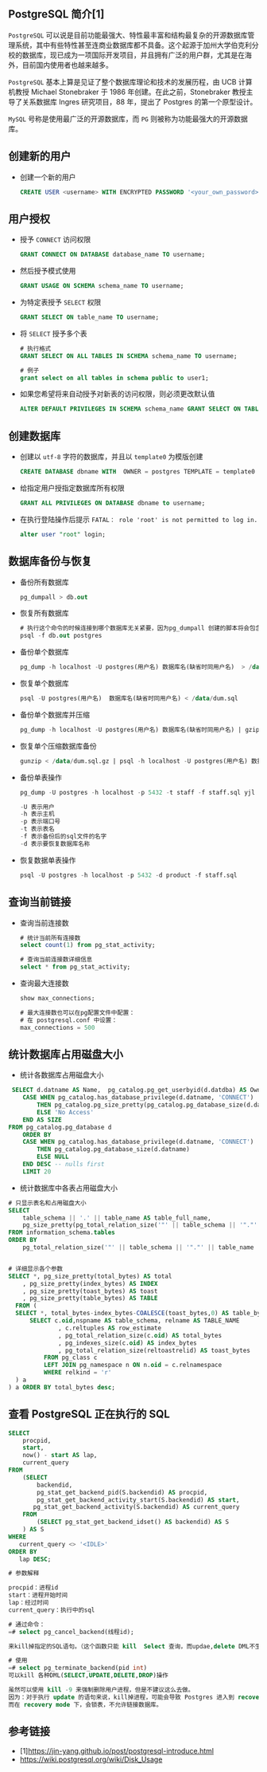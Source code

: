 ## PostgreSQL 简介[1]

`PostgreSQL` 可以说是目前功能最强大、特性最丰富和结构最复杂的开源数据库管理系统，其中有些特性甚至连商业数据库都不具备。这个起源于加州大学伯克利分校的数据库，现已成为一项国际开发项目，并且拥有广泛的用户群，尤其是在海外，目前国内使用者也越来越多。

`PostgreSQL` 基本上算是见证了整个数据库理论和技术的发展历程，由 UCB 计算机教授 Michael Stonebraker 于 1986 年创建。在此之前，Stonebraker 教授主导了关系数据库 Ingres 研究项目，88 年，提出了 Postgres 的第一个原型设计。

`MySQL` 号称是使用最广泛的开源数据库，而 `PG` 则被称为功能最强大的开源数据库。

## 创建新的用户
- 创建一个新的用户
    ```sql
    CREATE USER <username> WITH ENCRYPTED PASSWORD '<your_own_password>';
    ```

## 用户授权

- 授予 `CONNECT` 访问权限
    ```sql
    GRANT CONNECT ON DATABASE database_name TO username;
    ```

- 然后授予模式使用
    ```sql
    GRANT USAGE ON SCHEMA schema_name TO username;
    ```

- 为特定表授予 `SELECT` 权限
    ```sql
    GRANT SELECT ON table_name TO username;
    ```

- 将 `SELECT` 授予多个表
    ```sql
    # 执行格式
    GRANT SELECT ON ALL TABLES IN SCHEMA schema_name TO username;

    # 例子
    grant select on all tables in schema public to user1;
    ```

- 如果您希望将来自动授予对新表的访问权限，则必须更改默认值
    ```sql
    ALTER DEFAULT PRIVILEGES IN SCHEMA schema_name GRANT SELECT ON TABLES TO username;
    ```

## 创建数据库

- 创建以 `utf-8` 字符的数据库，并且以 `template0` 为模版创建
    ```sql
    CREATE DATABASE dbname WITH  OWNER = postgres TEMPLATE = template0 ENCODING = 'UTF8';
    ```

- 给指定用户授指定数据库所有权限
    ```sql
    GRANT ALL PRIVILEGES ON DATABASE dbname to username;
    ```

- 在执行登陆操作后提示 `FATAL： role 'root' is not permitted to log in.`
    ```sql
    alter user "root" login;
    ```

## 数据库备份与恢复
- 备份所有数据库
    ```sql
    pg_dumpall > db.out
    ```

- 恢复所有数据库
    ```sql
    # 执行这个命令的时候连接到哪个数据库无关紧要，因为pg_dumpall 创建的脚本将会包含恰当的创建和连接数据库的命令
    psql -f db.out postgres
    ```

- 备份单个数据库
    ```sql
    pg_dump -h localhost -U postgres(用户名) 数据库名(缺省时同用户名)  > /data/dum.sql
    ```

- 恢复单个数据库
    ```sql
    psql -U postgres(用户名)  数据库名(缺省时同用户名) < /data/dum.sql
    ```

- 备份单个数据库并压缩
    ```sql
    pg_dump -h localhost -U postgres(用户名) 数据库名(缺省时同用户名) | gzip > /data/dum.sql.gz
    ```

- 恢复单个压缩数据库备份
    ```sql
    gunzip < /data/dum.sql.gz | psql -h localhost -U postgres(用户名) 数据库名(缺省时同用户名)
    ```

- 备份单表操作
    ```sql
    pg_dump -U postgres -h localhost -p 5432 -t staff -f staff.sql yjl（表示数据库名称）

    -U 表示用户
    -h 表示主机
    -p 表示端口号
    -t 表示表名
    -f 表示备份后的sql文件的名字
    -d 表示要恢复数据库名称
    ```

- 恢复数据单表操作
    ```sql
    psql -U postgres -h localhost -p 5432 -d product -f staff.sql
    ```

## 查询当前链接

- 查询当前连接数
    ```sql
    # 统计当前所有连接数
    select count(1) from pg_stat_activity;

    # 查询当前连接数详细信息
    select * from pg_stat_activity;
    ```

- 查询最大连接数
    ```sql
    show max_connections;

    # 最大连接数也可以在pg配置文件中配置：
    # 在 postgresql.conf 中设置：
    max_connections = 500
    ```

## 统计数据库占用磁盘大小

- 统计各数据库占用磁盘大小
```sql
 SELECT d.datname AS Name,  pg_catalog.pg_get_userbyid(d.datdba) AS Owner,
    CASE WHEN pg_catalog.has_database_privilege(d.datname, 'CONNECT')
        THEN pg_catalog.pg_size_pretty(pg_catalog.pg_database_size(d.datname))
        ELSE 'No Access'
    END AS SIZE
FROM pg_catalog.pg_database d
    ORDER BY
    CASE WHEN pg_catalog.has_database_privilege(d.datname, 'CONNECT')
        THEN pg_catalog.pg_database_size(d.datname)
        ELSE NULL
    END DESC -- nulls first
    LIMIT 20
```

- 统计数据库中各表占用磁盘大小
```sql
# 只显示表名和占用磁盘大小
SELECT
    table_schema || '.' || table_name AS table_full_name,
    pg_size_pretty(pg_total_relation_size('"' || table_schema || '"."' || table_name || '"')) AS size
FROM information_schema.tables
ORDER BY
    pg_total_relation_size('"' || table_schema || '"."' || table_name || '"') DESC


# 详细显示各个参数
SELECT *, pg_size_pretty(total_bytes) AS total
    , pg_size_pretty(index_bytes) AS INDEX
    , pg_size_pretty(toast_bytes) AS toast
    , pg_size_pretty(table_bytes) AS TABLE
  FROM (
  SELECT *, total_bytes-index_bytes-COALESCE(toast_bytes,0) AS table_bytes FROM (
      SELECT c.oid,nspname AS table_schema, relname AS TABLE_NAME
              , c.reltuples AS row_estimate
              , pg_total_relation_size(c.oid) AS total_bytes
              , pg_indexes_size(c.oid) AS index_bytes
              , pg_total_relation_size(reltoastrelid) AS toast_bytes
          FROM pg_class c
          LEFT JOIN pg_namespace n ON n.oid = c.relnamespace
          WHERE relkind = 'r'
  ) a
) a ORDER BY total_bytes desc;
```

## 查看 PostgreSQL 正在执行的 SQL

```sql
SELECT 
    procpid, 
    start, 
    now() - start AS lap, 
    current_query 
FROM 
    (SELECT 
        backendid, 
        pg_stat_get_backend_pid(S.backendid) AS procpid, 
        pg_stat_get_backend_activity_start(S.backendid) AS start, 
       pg_stat_get_backend_activity(S.backendid) AS current_query 
    FROM 
        (SELECT pg_stat_get_backend_idset() AS backendid) AS S 
    ) AS S 
WHERE 
   current_query <> '<IDLE>' 
ORDER BY 
   lap DESC;

# 参数解释

procpid：进程id
start：进程开始时间
lap：经过时间
current_query：执行中的sql

# 通过命令：
=# select pg_cancel_backend(线程id);

来kill掉指定的SQL语句。（这个函数只能 kill  Select 查询，而updae,delete DML不生效）

# 使用
=# select pg_terminate_backend(pid int)
可以kill 各种DML(SELECT,UPDATE,DELETE,DROP)操作

虽然可以使用 kill -9 来强制删除用户进程，但是不建议这么去做。
因为：对于执行 update 的语句来说，kill掉进程，可能会导致 Postgres 进入到 recovery mode
而在 recovery mode 下，会锁表，不允许链接数据库。
```

## 参考链接

- [1]https://jin-yang.github.io/post/postgresql-introduce.html
- https://wiki.postgresql.org/wiki/Disk_Usage